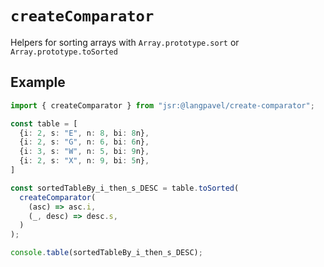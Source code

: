 # `createComparator` 

Helpers for sorting arrays with `Array.prototype.sort` or `Array.prototype.toSorted`

## Example

```ts
import { createComparator } from "jsr:@langpavel/create-comparator";

const table = [
  {i: 2, s: "E", n: 8, bi: 8n},
  {i: 2, s: "G", n: 6, bi: 6n},
  {i: 3, s: "W", n: 5, bi: 9n},
  {i: 2, s: "X", n: 9, bi: 5n},
]

const sortedTableBy_i_then_s_DESC = table.toSorted(
  createComparator(
    (asc) => asc.i,
    (_, desc) => desc.s,
  )
);

console.table(sortedTableBy_i_then_s_DESC);

```